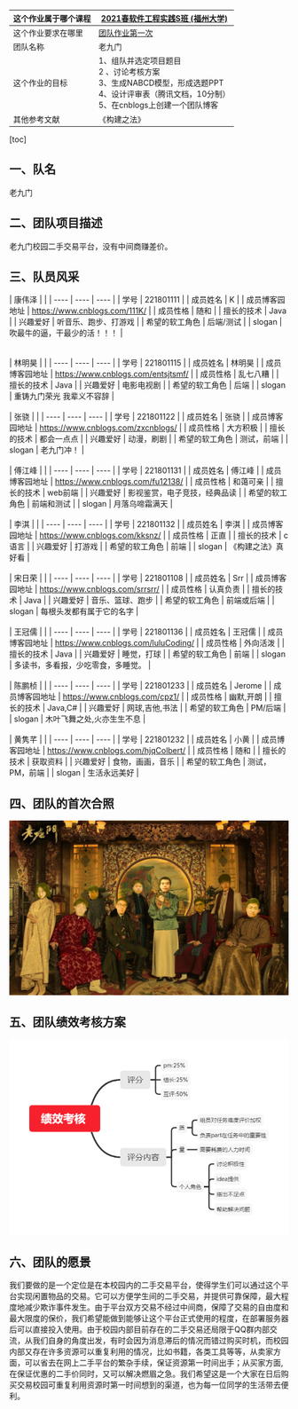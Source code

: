 |这个作业属于哪个课程|[2021春软件工程实践S班 (福州大学)](https://edu.cnblogs.com/campus/fzu/FZUSESPR21)|
|--    |--    |
|这个作业要求在哪里|[团队作业第一次](https://edu.cnblogs.com/campus/fzu/FZUSESPR21/homework/11847)|
|团队名称|老九门|
|这个作业的目标|1、组队并选定项目题目<br>2 、讨论考核方案<br>3、生成NABCD模型，形成选题PPT<br>4、设计评审表（腾讯文档，10分制）<br>5、在cnblogs上创建一个团队博客|
|其他参考文献| 《构建之法》  |

[toc]
## 一、队名
老九门
## 二、团队项目描述 
老九门校园二手交易平台，没有中间商赚差价。

## 三、队员风采

|  康伟泽 |      |
| ---- | ---- | ---- |
|   学号   |    221801111  |
|   成员姓名   |    K  |
|   成员博客园地址  |    https://www.cnblogs.com/111K/  |
|   成员性格   |    随和  |
|   擅长的技术   |    Java  |
|   兴趣爱好   |    听音乐、跑步、打游戏   |
|   希望的软工角色   |    后端/测试  |
|   slogan   |   吹最牛的逼，干最少的活！！！   |  
<br/></br>
|  林明昊 |      |
| ---- | ---- | ---- |
|   学号   |    221801115  |
|   成员姓名   |    林明昊  |
|   成员博客园地址  |    https://www.cnblogs.com/entsjtsmf/  |
|   成员性格   |    乱七八糟  |
|   擅长的技术   |    Java  |
|   兴趣爱好   |    电影电视剧   |
|   希望的软工角色   |    后端  |
|   slogan   |   重铸九门荣光 我辈义不容辞   |
<br/></br>
|  张骁 |      |
| ---- | ---- | ---- |
|   学号   |    221801122  |
|   成员姓名   |    张骁  |
|   成员博客园地址  |    https://www.cnblogs.com/zxcnblogs/  |
|   成员性格   |    大方积极  |
|   擅长的技术   |    都会一点点  |
|   兴趣爱好   |    动漫，刷剧   |
|   希望的软工角色   |    测试，前端  |
|   slogan   |   老九门冲！   |
<br/></br>
|  傅江峰 |      |
| ---- | ---- | ---- |
|   学号   |    221801131  |
|   成员姓名   |    傅江峰  |
|   成员博客园地址  |    https://www.cnblogs.com/fu12138/  |
|   成员性格   |    和蔼可亲  |
|   擅长的技术   |    web前端  |
|   兴趣爱好   |    影视鉴赏，电子竞技，经典品读   |
|   希望的软工角色   |    前端和测试  |
|   slogan   |   月落乌啼霜满天   |
<br/></br>
|  李淇 |      |
| ---- | ---- | ---- |
|   学号   |    221801132  |
|   成员姓名   |    李淇  |
|   成员博客园地址  |    https://www.cnblogs.com/kksnz/  |
|   成员性格   |   正直  |
|   擅长的技术   |    c语言  |
|   兴趣爱好   |    打游戏   |
|   希望的软工角色   |    前端  |
|   slogan   |   《构建之法》真好看   |
<br/></br>
|  宋日荣 |      |
| ---- | ---- | ---- |
|   学号   |    221801108  |
|   成员姓名   |    Srr  |
|   成员博客园地址  |    https://www.cnblogs.com/srrsrr/  |
|   成员性格   |   认真负责  |
|   擅长的技术   |    Java  |
|   兴趣爱好   |   音乐、篮球、跑步   |
|   希望的软工角色   |    前端或后端  |
|   slogan  |   每根头发都有属于它的名字  |
<br/></br>
|  王冠儒 |      |
| ---- | ---- | ---- |
|   学号   |    221801136  |
|   成员姓名   |   王冠儒  |
|   成员博客园地址  |   https://www.cnblogs.com/luluCoding/  |
|   成员性格   |   外向活泼  |
|   擅长的技术   |    Java  |
|   兴趣爱好   |   睡觉，打球   |
|   希望的软工角色   |    前端 |
|   slogan |   多读书，多看报，少吃零食，多睡觉。  |
<br/></br>
|  陈鹏桢 |      |
| ---- | ---- | ---- |
|   学号   |    221801233  |
|   成员姓名   |   Jerome  |
|   成员博客园地址  |   https://www.cnblogs.com/cpz1/  |
|   成员性格   |   幽默,开朗  |
|   擅长的技术   |    Java,C#  |
|   兴趣爱好   |   网球,吉他,书法   |
|   希望的软工角色   |   PM/后端  |
|   slogan   |   木叶飞舞之处,火亦生生不息   |
<br/></br>
|  黄隽芊 |      |
| ---- | ---- | ---- |
|   学号   |    221801232  |
|   成员姓名   |   小黄  |
|   成员博客园地址  |  https://www.cnblogs.com/hjqColbert/  |
|   成员性格   |   随和 |
|   擅长的技术   |    获取资料  |
|   兴趣爱好  |   食物，画画，音乐   |
|   希望的软工角色   |   测试，PM，前端  |
|   slogan   |   生活永远美好   |

## 四、团队的首次合照
![第一张合照](pic2.jpg)
## 五、团队绩效考核方案
![团队绩效考核方案](pic1.png)
## 六、团队的愿景
我们要做的是一个定位是在本校园内的二手交易平台，使得学生们可以通过这个平台实现闲置物品的交易。它可以方便学生间的二手交易，并提供可靠保障，最大程度地减少欺诈事件发生。由于平台双方交易不经过中间商，保障了交易的自由度和最大限度的保价，我们希望能做到能够让这个平台正式使用的程度，在部署服务器后可以直接投入使用。由于校园内部目前存在的二手交易还局限于QQ群内部交流，从我们自身的角度出发，有时会因为消息滞后的情况而错过购买时机，而校园内部又存在许多资源可以重复利用的情况，比如书籍，各类工具等等，从卖家方面，可以省去在网上二手平台的繁杂手续，保证资源第一时间出手；从买家方面,在保证优惠的二手价同时，又可以解决燃眉之急。我们希望这是一个大家在日后购买交易校园可重复利用资源时第一时间想到的渠道，也为每一位同学的生活带去便利。

